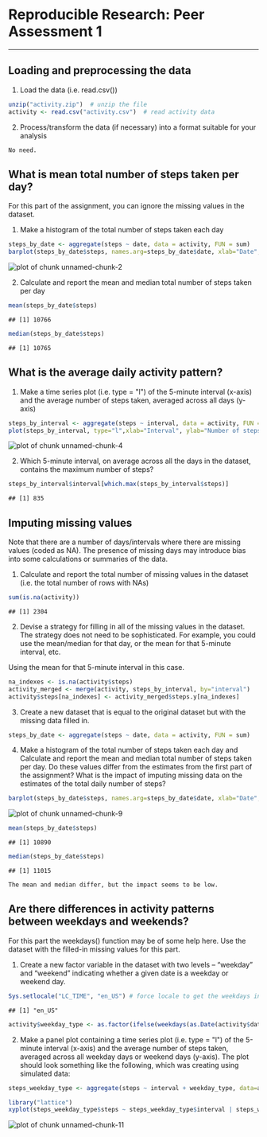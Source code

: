 # Reproducible Research: Peer Assessment 1

------


## Loading and preprocessing the data

1. Load the data (i.e. read.csv())


```r
unzip("activity.zip")  # unzip the file
activity <- read.csv("activity.csv")  # read activity data
```

2. Process/transform the data (if necessary) into a format suitable for your analysis

```
No need.
```


## What is mean total number of steps taken per day?

For this part of the assignment, you can ignore the missing values in the dataset.

1. Make a histogram of the total number of steps taken each day


```r
steps_by_date <- aggregate(steps ~ date, data = activity, FUN = sum)
barplot(steps_by_date$steps, names.arg=steps_by_date$date, xlab="Date", ylab="Number of steps")
```

![plot of chunk unnamed-chunk-2](figure/unnamed-chunk-2.png) 

2. Calculate and report the mean and median total number of steps taken per day


```r
mean(steps_by_date$steps)
```

```
## [1] 10766
```

```r
median(steps_by_date$steps)
```

```
## [1] 10765
```


## What is the average daily activity pattern?

1. Make a time series plot (i.e. type = "l") of the 5-minute interval (x-axis) and the average number of steps taken, averaged across all days (y-axis)


```r
steps_by_interval <- aggregate(steps ~ interval, data = activity, FUN = mean)
plot(steps_by_interval, type="l",xlab="Interval", ylab="Number of steps")
```

![plot of chunk unnamed-chunk-4](figure/unnamed-chunk-4.png) 

2. Which 5-minute interval, on average across all the days in the dataset, contains the maximum number of steps?


```r
steps_by_interval$interval[which.max(steps_by_interval$steps)]
```

```
## [1] 835
```


## Imputing missing values

Note that there are a number of days/intervals where there are missing values (coded as NA). The presence of missing days may introduce bias into some calculations or summaries of the data.

1. Calculate and report the total number of missing values in the dataset (i.e. the total number of rows with NAs)


```r
sum(is.na(activity))
```

```
## [1] 2304
```

2. Devise a strategy for filling in all of the missing values in the dataset. The strategy does not need to be sophisticated. For example, you could use the mean/median for that day, or the mean for that 5-minute interval, etc.

Using the mean for that 5-minute interval in this case.


```r
na_indexes <- is.na(activity$steps)
activity_merged <- merge(activity, steps_by_interval, by="interval")
activity$steps[na_indexes] <- activity_merged$steps.y[na_indexes]
```

3. Create a new dataset that is equal to the original dataset but with the missing data filled in.


```r
steps_by_date <- aggregate(steps ~ date, data = activity, FUN = sum)
```

4. Make a histogram of the total number of steps taken each day and Calculate and report the mean and median total number of steps taken per day. Do these values differ from the estimates from the first part of the assignment? What is the impact of imputing missing data on the estimates of the total daily number of steps?


```r
barplot(steps_by_date$steps, names.arg=steps_by_date$date, xlab="Date", ylab="Number of steps")
```

![plot of chunk unnamed-chunk-9](figure/unnamed-chunk-9.png) 

```r
mean(steps_by_date$steps)
```

```
## [1] 10890
```

```r
median(steps_by_date$steps)
```

```
## [1] 11015
```

```
The mean and median differ, but the impact seems to be low.
```

## Are there differences in activity patterns between weekdays and weekends?

For this part the weekdays() function may be of some help here. Use the dataset with the filled-in missing values for this part.

1. Create a new factor variable in the dataset with two levels – “weekday” and “weekend” indicating whether a given date is a weekday or weekend day.


```r
Sys.setlocale("LC_TIME", "en_US") # force locale to get the weekdays in English
```

```
## [1] "en_US"
```

```r
activity$weekday_type <- as.factor(ifelse(weekdays(as.Date(activity$date)) %in% c("Saturday", "Sunday"),"weekend","weekday"))
```

2. Make a panel plot containing a time series plot (i.e. type = "l") of the 5-minute interval (x-axis) and the average number of steps taken, averaged across all weekday days or weekend days (y-axis). The plot should look something like the following, which was creating using simulated data:


```r
steps_weekday_type <- aggregate(steps ~ interval + weekday_type, data=activity, FUN=mean)

library("lattice")
xyplot(steps_weekday_type$steps ~ steps_weekday_type$interval | steps_weekday_type$weekday_type, type = "l", layout = c(1,2),xlab="Interval", ylab="Number of steps")
```

![plot of chunk unnamed-chunk-11](figure/unnamed-chunk-11.png) 
